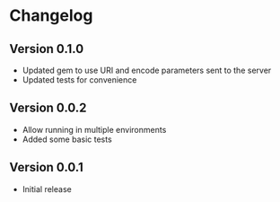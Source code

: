 # Changelog

## Version 0.1.0

* Updated gem to use URI and encode parameters sent to the server
* Updated tests for convenience

## Version 0.0.2

* Allow running in multiple environments
* Added some basic tests

## Version 0.0.1

* Initial release
